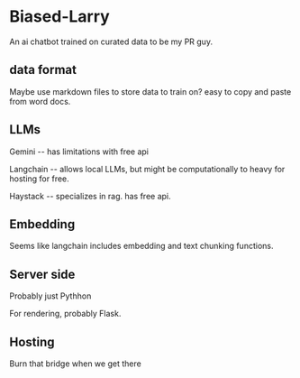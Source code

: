 # Biased-Larry
An ai chatbot trained on curated data to be my PR guy.

## data format

Maybe use markdown files to store data to train on? easy to copy and paste from word docs.

## LLMs

Gemini -- has limitations with free api

Langchain -- allows local LLMs, but might be computationally to heavy for hosting for free.

Haystack -- specializes in rag. has free api.

## Embedding

Seems like langchain includes embedding and text chunking functions.

## Server side

Probably just Pythhon

For rendering, probably Flask.

## Hosting

Burn that bridge when we get there

